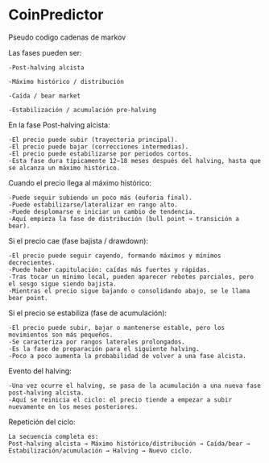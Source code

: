 # CoinPredictor

Pseudo codigo cadenas de markov


Las fases pueden ser:

    -Post-halving alcista

    -Máximo histórico / distribución

    -Caída / bear market

    -Estabilización / acumulación pre-halving

En la fase Post-halving alcista:

    -El precio puede subir (trayectoria principal).
    -El precio puede bajar (correcciones intermedias).
    -El precio puede estabilizarse por periodos cortos.
    -Esta fase dura típicamente 12–18 meses después del halving, hasta que se alcanza un máximo histórico.

Cuando el precio llega al máximo histórico:

    -Puede seguir subiendo un poco más (euforia final).
    -Puede estabilizarse/lateralizar en rango alto.
    -Puede desplomarse e iniciar un cambio de tendencia.
    -Aquí empieza la fase de distribución (bull point → transición a bear).

Si el precio cae (fase bajista / drawdown):

    -El precio puede seguir cayendo, formando máximos y mínimos decrecientes.
    -Puede haber capitulación: caídas más fuertes y rápidas.
    -Tras tocar un mínimo local, pueden aparecer rebotes parciales, pero el sesgo sigue siendo bajista.
    -Mientras el precio sigue bajando o consolidando abajo, se le llama bear point.

Si el precio se estabiliza (fase de acumulación):

    -El precio puede subir, bajar o mantenerse estable, pero los movimientos son más pequeños.
    -Se caracteriza por rangos laterales prolongados.
    -Es la fase de preparación para el siguiente halving.
    -Poco a poco aumenta la probabilidad de volver a una fase alcista.

Evento del halving:

    -Una vez ocurre el halving, se pasa de la acumulación a una nueva fase post-halving alcista.
    -Aquí se reinicia el ciclo: el precio tiende a empezar a subir nuevamente en los meses posteriores.

Repetición del ciclo:

    La secuencia completa es:
    Post-halving alcista → Máximo histórico/distribución → Caída/bear → Estabilización/acumulación → Halving → Nuevo ciclo.
